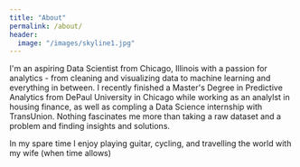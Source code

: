 ```yaml
---
title: "About"
permalink: /about/
header:
  image: "/images/skyline1.jpg"
---
```


I'm an aspiring Data Scientist from Chicago, Illinois with a passion for analytics - from cleaning and visualizing data to machine learning
and everything in between. I recently finished a Master's Degree in Predictive Analytics from DePaul University in Chicago while working as an analylst
in housing finance, as well as compling a Data Science internship with TransUnion. Nothing fascinates me more than taking a raw dataset and a problem 
and finding insights and solutions.

In my spare time I enjoy playing guitar, cycling, and travelling the world with my wife (when time allows)

